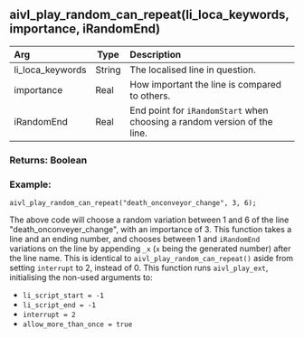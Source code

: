 ## aivl_play_random_can_repeat(li_loca_keywords, importance, iRandomEnd)

|Arg|Type|Description|
|:--|---|:--|
|li_loca_keywords|String|The localised line in question.|
|importance|Real|How important the line is compared to others.|
|iRandomEnd|Real|End point for `iRandomStart` when choosing a random version of the line.|

### Returns: Boolean
### Example:
```gml
aivl_play_random_can_repeat("death_onconveyor_change", 3, 6);
```
The above code will choose a random variation between 1 and 6 of the line "death_onconveyer_change", with an importance of 3.
This function takes a line and an ending number, and chooses between 1 and `iRandomEnd` variations on the line by appending `_x` (`x` being the generated number) after the line name. This is identical to `aivl_play_random_can_repeat()` aside from setting `interrupt` to 2, instead of 0. This function runs `aivl_play_ext`, initialising the non-used arguments to:
- `li_script_start = -1`
- `li_script_end = -1`
- `interrupt = 2`
- `allow_more_than_once = true`
